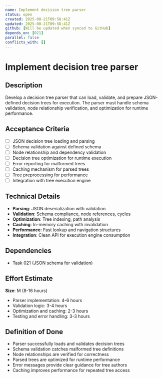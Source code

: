 ```yaml
---
name: Implement decision tree parser
status: open
created: 2025-08-21T09:58:41Z
updated: 2025-08-21T09:58:41Z
github: [Will be updated when synced to GitHub]
depends_on: [021]
parallel: false
conflicts_with: []
---
```


# Implement decision tree parser

## Description
Develop a decision tree parser that can load, validate, and prepare JSON-defined decision trees for execution. The parser must handle schema validation, node relationship verification, and optimization for runtime performance.

## Acceptance Criteria
- [ ] JSON decision tree loading and parsing
- [ ] Schema validation against defined schema
- [ ] Node relationship and dependency validation
- [ ] Decision tree optimization for runtime execution
- [ ] Error reporting for malformed trees
- [ ] Caching mechanism for parsed trees
- [ ] Tree preprocessing for performance
- [ ] Integration with tree execution engine

## Technical Details
- **Parsing**: JSON deserialization with validation
- **Validation**: Schema compliance, node references, cycles
- **Optimization**: Tree indexing, path analysis
- **Caching**: In-memory caching with invalidation
- **Performance**: Fast lookup and navigation structures
- **Integration**: Clean API for execution engine consumption

## Dependencies
- Task 021 (JSON schema for validation)

## Effort Estimate
**Size**: M (8-16 hours)
- Parser implementation: 4-6 hours
- Validation logic: 3-4 hours
- Optimization and caching: 2-3 hours
- Testing and error handling: 3-3 hours

## Definition of Done
- Parser successfully loads and validates decision trees
- Schema validation catches malformed tree definitions
- Node relationships are verified for correctness
- Parsed trees are optimized for runtime performance
- Error messages provide clear guidance for tree authors
- Caching improves performance for repeated tree access